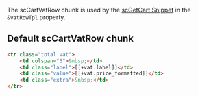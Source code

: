 The scCartVatRow chunk is used by the [scGetCart Snippet](../Snippets/scGetCart)  in the `&vatRowTpl` property.

## Default scCartVatRow chunk

```` html
<tr class="total vat">
    <td colspan="3">&nbsp;</td>
    <td class="label">[[+vat.label]]</td>
    <td class="value">[[+vat.price_formatted]]</td>
    <td class="extra">&nbsp;</td>
</tr>
````